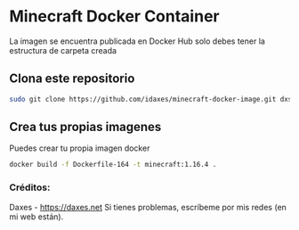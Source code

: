 # Minecraft Docker Container
La imagen se encuentra publicada en Docker Hub solo debes tener la estructura de carpeta creada

## Clona este repositorio

```bash
sudo git clone https://github.com/idaxes/minecraft-docker-image.git dxscraft
```

## Crea tus propias imagenes

Puedes crear tu propia imagen docker

```bash
docker build -f Dockerfile-164 -t minecraft:1.16.4 .
```

### Créditos:

Daxes - https://daxes.net
Si tienes problemas, escríbeme por mis redes (en mi web están).




